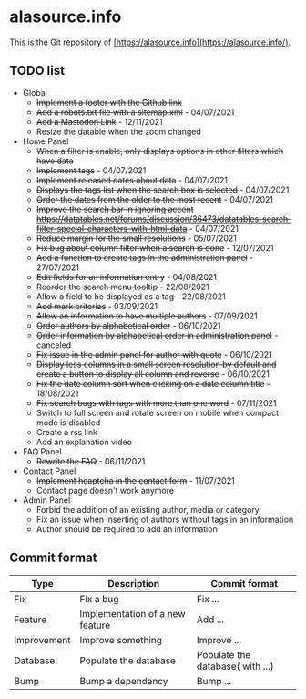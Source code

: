 
# alasource.info

This is the Git repository of [https://alasource.info](https://alasource.info/).

## TODO list

- Global
  - ~~Implement a footer with the Github link~~
  - ~~Add a robots.txt file with a sitemap.xml~~ - 04/07/2021
  - ~~Add a Mastodon Link~~ - 12/11/2021
  - Resize the datable when the zoom changed
- Home Panel
  - ~~When a filter is enable, only displays options in other filters which have data~~
  - ~~Implement tags~~ - 04/07/2021
  - ~~Implement released dates about data~~ - 04/07/2021
  - ~~Displays the tags list when the search box is selected~~ - 04/07/2021
  - ~~Order the dates from the older to the most recent~~ - 04/07/2021
  - ~~Improve the search bar in ignoring accent https://datatables.net/forums/discussion/36473/datatables-search-filter-special-characters-with-html-data~~ - 04/07/2021
  - ~~Reduce margin for the small resolutions~~ - 05/07/2021
  - ~~Fix bug about column filter when a search is done~~ - 12/07/2021
  - ~~Add a function to create tags in the administration panel~~ - 27/07/2021
  - ~~Edit fields for an information entry~~ - 04/08/2021
  - ~~Reorder the search menu tooltip~~ - 22/08/2021
  - ~~Allow a field to be displayed as a tag~~ - 22/08/2021
  - ~~Add mark criterias~~ - 03/09/2021
  - ~~Allow an information to have multiple authors~~ - 07/09/2021
  - ~~Order authors by alphabetical order~~ - 06/10/2021
  - ~~Order information by alphabetical order in administration panel~~ - canceled
  - ~~Fix issue in the admin panel for author with quote~~ - 06/10/2021
  - ~~Display less columns in a small screen resolution by default and create a button to display all column and reverse~~ - 06/10/2021
  - ~~Fix the date column sort when clicking on a date column title~~ - 18/08/2021
  - ~~Fix search bugs with tags with more than one word~~ - 07/11/2021
  - Switch to full screen and rotate screen on mobile when compact mode is disabled
  - Create a rss link
  - Add an explanation video
- FAQ Panel
  - ~~Rewrite the FAQ~~ - 06/11/2021
- Contact Panel
  - ~~Implement hcaptcha in the contact form~~ - 11/07/2021
  - Contact page doesn't work anymore
- Admin Panel
  - Forbid the addition of an existing author, media or category
  - Fix an issue when inserting of authors without tags in an information
  - Author should be required to add an information

## Commit format

|Type|Description|Commit format|
|----|-----------|-------------|
|Fix|Fix a bug|Fix ...|
|Feature|Implementation of a new feature|Add ...|
|Improvement|Improve something|Improve ...|
|Database|Populate the database|Populate the database( with ...)|
|Bump|Bump a dependancy|Bump ...|
